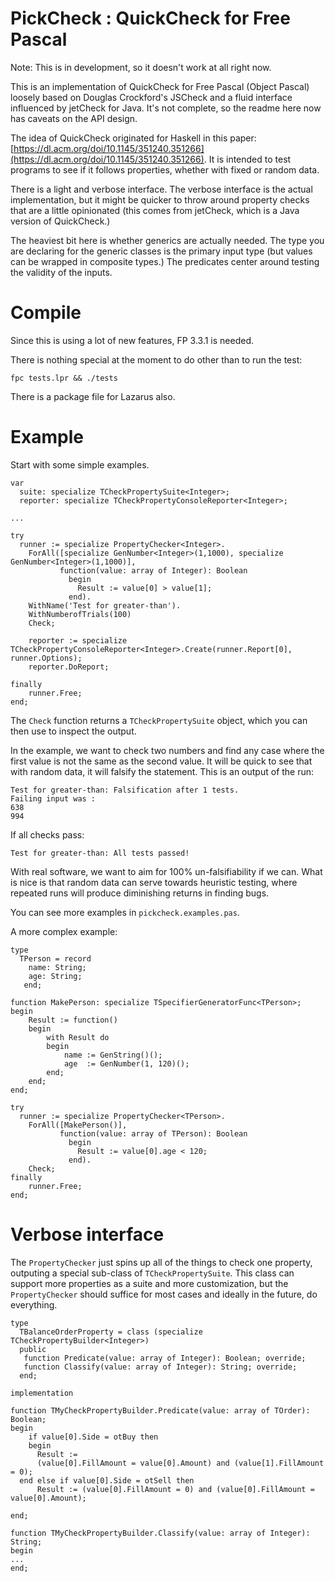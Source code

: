# PickCheck : QuickCheck for Free Pascal

Note: This is in development, so it doesn't work at all right now.

This is an implementation of QuickCheck for Free Pascal (Object Pascal) loosely based on Douglas Crockford's JSCheck and a fluid interface influenced by jetCheck for Java. It's not complete, so the readme here now has caveats on the API design.

The idea of QuickCheck originated for Haskell in this paper: [https://dl.acm.org/doi/10.1145/351240.351266](https://dl.acm.org/doi/10.1145/351240.351266). It is intended to test programs to see if it follows properties, whether with fixed or random data.

There is a light and verbose interface. The verbose interface is the actual implementation, but it might be quicker to throw around property checks that are a little opinionated (this comes from jetCheck, which is a Java version of QuickCheck.)

The heaviest bit here is whether generics are actually needed. The type you are declaring for the generic classes is the primary input type (but values can be wrapped in composite types.) The predicates center around testing the validity of the inputs.

# Compile

Since this is using a lot of new features, FP 3.3.1 is needed.

There is nothing special at the moment to do other than to run the test:

`fpc tests.lpr && ./tests`

There is a package file for Lazarus also.

# Example

Start with some simple examples.

```
var
  suite: specialize TCheckPropertySuite<Integer>;
  reporter: specialize TCheckPropertyConsoleReporter<Integer>;

...

try
  runner := specialize PropertyChecker<Integer>.
    ForAll([specialize GenNumber<Integer>(1,1000), specialize GenNumber<Integer>(1,1000)],
           function(value: array of Integer): Boolean
             begin
               Result := value[0] > value[1];
             end).
    WithName('Test for greater-than').
    WithNumberofTrials(100)
    Check;

    reporter := specialize TCheckPropertyConsoleReporter<Integer>.Create(runner.Report[0], runner.Options);
    reporter.DoReport;

finally
    runner.Free;
end;
```

The `Check` function returns a `TCheckPropertySuite` object, which you can then use to inspect the output.

In the example, we want to check two numbers and find any case where the first value is not the same as the second value. It will be quick to see that with random data, it will falsify the statement. This is an output of the run:

```
Test for greater-than: Falsification after 1 tests.
Failing input was :
638
994
```

If all checks pass:

```
Test for greater-than: All tests passed!

```

With real software, we want to aim for 100% un-falsifiability if we can.  What is nice is that random data can serve towards heuristic testing, where repeated runs will produce diminishing returns in finding bugs.

You can see more examples in `pickcheck.examples.pas`.

A more complex example:

```
type
  TPerson = record
    name: String;
    age: String;
   end;

function MakePerson: specialize TSpecifierGeneratorFunc<TPerson>;
begin
    Result := function()
    begin
        with Result do
        begin
            name := GenString()();
            age  := GenNumber(1, 120)();
        end;
    end;
end;

try
  runner := specialize PropertyChecker<TPerson>.
    ForAll([MakePerson()],
           function(value: array of TPerson): Boolean
             begin
               Result := value[0].age < 120;
             end).
    Check;
finally
    runner.Free;
end;
```



# Verbose interface

The `PropertyChecker` just spins up all of the things to check one property, outputing
a special sub-class of `TCheckPropertySuite`. This class can support more
properties as a suite and more customization, but the `PropertyChecker` should suffice
for most cases and ideally in the future, do everything.

```
type
  TBalanceOrderProperty = class (specialize TCheckPropertyBuilder<Integer>)
  public
   function Predicate(value: array of Integer): Boolean; override;
   function Classify(value: array of Integer): String; override;
  end;

implementation

function TMyCheckPropertyBuilder.Predicate(value: array of TOrder): Boolean;
begin
    if value[0].Side = otBuy then
    begin
      Result :=
      (value[0].FillAmount = value[0].Amount) and (value[1].FillAmount = 0);
  end else if value[0].Side = otSell then
      Result := (value[0].FillAmount = 0) and (value[0].FillAmount = value[0].Amount);

end;

function TMyCheckPropertyBuilder.Classify(value: array of Integer): String;
begin
...
end;

```
